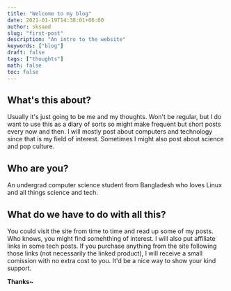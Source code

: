 ```yaml
---
title: "Welcome to my blog"
date: 2021-01-19T14:38:01+06:00
author: sksaad
slug: "first-post"
description: "An intro to the website"
keywords: ["blog"]
draft: false
tags: ["thoughts"]
math: false
toc: false
---
```


## What's this about?

Usually it's just going to be me and my thoughts. Won't be regular, but
I do want to use this as a diary of sorts so might make frequent but short posts
every now and then. I will mostly post about computers and technology since
that is my field of interest. Sometimes I might also post about science and
pop culture.

## Who are you?

An undergrad computer science student from Bangladesh who loves Linux
and all things science and tech.

## What do we have to do with all this?

You could visit the site from time to time and read up some of my posts.
Who knows, you might find somehthing of interest. I will also put
affiliate links in some tech posts. If you purchase anything from the site
following those links (not necessarily the linked product), I will receive a
small comission with no extra cost to you. It'd be a nice way to show your
kind support.

**Thanks~**